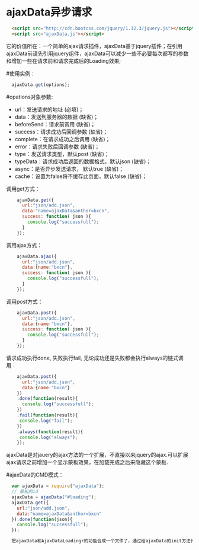 ajaxData异步请求
=======================

``` html
  <script src="http://cdn.bootcss.com/jquery/1.12.3/jquery.js"></script>
  <script src="ajaxData.js"></script>
```

它的价值所在：一个简单的ajax请求插件，ajaxData基于jquery插件；在引用ajaxData前请先引用jquery组件，ajaxData可以减少一些不必要每次都写的参数和增加一些在请求前和请求完成后的Loading效果;

#使用实例：

``` javascript
  ajaxData.get(options);
```

#opations对象参数:
 * url：发送请求的地址 (必填)；
 * data：发送到服务器的数据 (缺省)；
 * beforeSend：请求前调用 (缺省)；
 * success：请求成功后回调参数 (缺省)；
 * complete：在请求成功之后调用 (缺省)；
 * error：请求失败后回调参数 (缺省)；
 * type：发送请求类型，默认post (缺省)；
 * typeData：请求成功后返回的数据格式，默认json (缺省)；
 * async：是否异步发送请求， 默认true (缺省)；
 * cache：设置为false将不缓存此页面，默认false (缺省)；


  
调用get方式：
``` javascript
    ajaxData.get({
      url:"json/add.json",
      data:"name=ajaxData&anthor=bxcn",
      success: function( json ){
        console.log("successfull");
      }
    });
```
调用ajax方式：
``` javascript
    ajaxData.ajax({
      url:"json/add.json",
      data:{name:"bxcn"},
      success: function( json ){
        console.log("successfull");
      }
    });
```
调用post方式：
``` javascript
    ajaxData.post({
      url:"json/add.json",
      data:{name:"bxcn"},
      success: function( json ){
        console.log("successfull");
      }
    });
```

请求成功执行done, 失败执行fail, 无论成功还是失败都会执行always的链式调用：
``` javascript
    ajaxData.post({
      url:"json/add.json",
      data:{name:"bxcn"}
    })
    .done(function(result){
      console.log("successfull");
    })
    .fail(function(result){
     console.log("fail");
    })
    .always(function(result){
     console.log("always");
    });
```

ajaxData是对jauery的ajax方法的一个扩展，不直接以来jquery的ajax.可以扩展ajax请求之前增加一个显示蒙板效果，在加载完成之后来隐藏这个蒙板.

#ajaxData的CMD模式：
``` javascript
  var ajaxData = require("ajaxData");
  // 蒙板的id
  ajaxData = ajaxData("#loading");
  ajaxData.get({
    url:"json/add.json",
    data:"name=ajaxData&anthor=bxcn"
  }).done(function(json){
    console.log("successfull");
  });

  把ajaxData和AjaxDataLoadingr的功能合成一个文件了，通过给ajaxData的init方法传一个参数，参数是一个元素的ID,在ajax请求完成前显示加载图片，完成后自动隐藏
```





